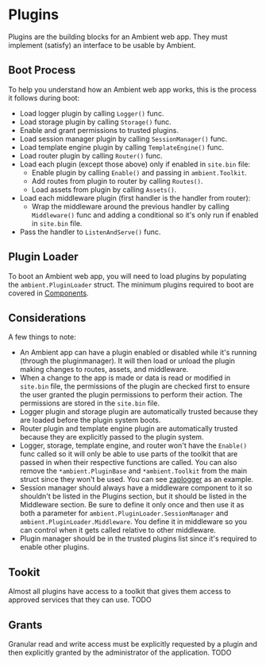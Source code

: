 # Plugins

Plugins are the building blocks for an Ambient web app. They must implement (satisfy) an interface to be usable by Ambient.

## Boot Process

To help you understand how an Ambient web app works, this is the process it follows during boot:

- Load logger plugin by calling `Logger()` func.
- Load storage plugin by calling `Storage()` func.
- Enable and grant permissions to trusted plugins.
- Load session manager plugin by calling `SessionManager()` func.
- Load template engine plugin by calling `TemplateEngine()` func.
- Load router plugin by calling `Router()` func.
- Load each plugin (except those above) only if enabled in `site.bin` file:
  - Enable plugin by calling `Enable()` and passing in `ambient.Toolkit`.
  - Add routes from plugin to router by calling `Routes()`.
  - Load assets from plugin by calling `Assets()`.
- Load each middleware plugin (first handler is the handler from router):
  - Wrap the middleware around the previous handler by calling `Middleware()` func and adding a conditional so it's only run if enabled in `site.bin` file.
- Pass the handler to `ListenAndServe()` func.

## Plugin Loader

To boot an Ambient web app, you will need to load plugins by populating the `ambient.PluginLoader` struct. The minimum plugins required to boot are covered in [Components](/docs/docs/architecture/components).

## Considerations

A few things to note:

- An Ambient app can have a plugin enabled or disabled while it's running (through the pluginmanager). It will then load or unload the plugin making changes to routes, assets, and middleware.
- When a change to the app is made or data is read or modified in `site.bin` file, the permissions of the plugin are checked first to ensure the user granted the plugin permissions to perform their action. The permissions are stored in the `site.bin` file.
- Logger plugin and storage plugin are automatically trusted because they are loaded before the plugin system boots.
- Router plugin and template engine plugin are automatically trusted because they are explicitly passed to the plugin system.
- Logger, storage, template engine, and router won't have the `Enable()` func called so it will only be able to use parts of the toolkit that are passed in when their respective functions are called. You can also remove the `*ambient.PluginBase` and `*ambient.Toolkit` from the main struct since they won't be used. You can see [zaplogger](https://github.com/ambientkit/plugin/blob/main/logger/zaplogger/zaplogger.go) as an example.
- Session manager should always have a middleware component to it so shouldn't be listed in the Plugins section, but it should be listed in the Middleware section. Be sure to define it only once and then use it as both a parameter for `ambient.PluginLoader.SessionManager` and `ambient.PluginLoader.Middleware`. You define it in middleware so you can control when it gets called relative to other middleware.
- Plugin manager should be in the trusted plugins list since it's required to enable other plugins.

## Tookit

Almost all plugins have access to a toolkit that gives them access to approved services that they can use. TODO

## Grants

Granular read and write access must be explicitly requested by a plugin and then explicitly granted by the administrator of the application. TODO
